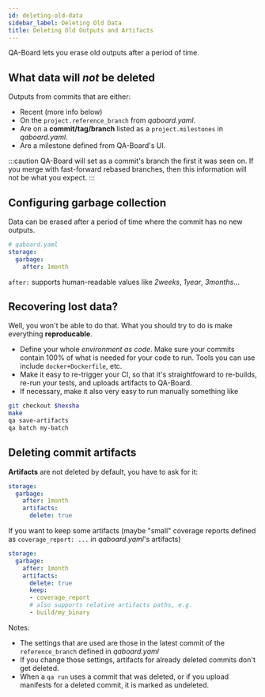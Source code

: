 ```yaml
---
id: deleting-old-data
sidebar_label: Deleting Old Data
title: Deleting Old Outputs and Artifacts
---
```


QA-Board lets you erase old outputs after a period of time.

## What data will *not* be deleted
Outputs from commits that are either:
- Recent (more info below)
- On the `project.reference_branch` from *qaboard.yaml*.
- Are on a **commit/tag/branch** listed as a `project.milestones` in *qaboard.yaml*.
- Are a milestone defined from QA-Board's UI.

:::caution
QA-Board will set as a commit's branch the first it was seen on. If you merge with fast-forward rebased branches, then this information will not be what you expect. 
:::

## Configuring garbage collection
Data can be erased after a period of time where the commit has no new outputs.

```yaml
# qaboard.yaml
storage:
  garbage:
    after: 1month
```

`after:` supports human-readable values like *2weeks*, *1year*, *3months*...

## Recovering lost data?
Well, you won't be able to do that. What you should try to do is make everything **reproducable**.
- Define your whole *environment as code*. Make sure your commits contain 100% of what is needed for your code to run. Tools you can use include `docker+Dockerfile`, etc.
- Make it easy to re-trigger your CI, so that it's straightfoward to re-builds, re-run your tests, and uploads artifacts to QA-Board.
- If necessary, make it also very easy to run manually something like

```bash
git checkout $hexsha
make
qa save-artifacts
qa batch my-batch
```

## Deleting commit artifacts
**Artifacts** are not deleted by default, you have to ask for it:

```yaml {4,5}
storage:
  garbage:
    after: 1month
    artifacts:
      delete: true
```

If you want to keep some artifacts (maybe "small" coverage reports defined as `coverage_report: ...` in *qaboard.yaml*'s artifacts)

```yaml {6-7}
storage:
  garbage:
    after: 1month
    artifacts:
      delete: true
      keep:
      - coverage_report
      # also supports relative artifacts paths, e.g.
      - build/my_binary
```

Notes:
- The settings that are used are those in the latest commit of the `reference_branch` defined in *qaboard.yaml* 
- If you change those settings, artifacts for already deleted commits don't get deleted.
- When a `qa run` uses a commit that was deleted, or if you upload manifests for a deleted commit, it is marked as undeleted.
